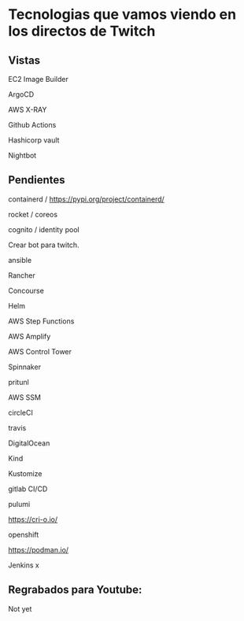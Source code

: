 # Tecnologias que vamos viendo en los directos de Twitch

## Vistas

EC2 Image Builder

ArgoCD

AWS X-RAY

Github Actions

Hashicorp vault 

Nightbot

## Pendientes 

containerd / https://pypi.org/project/containerd/  

rocket / coreos

cognito /  identity pool

Crear bot para twitch.

ansible

Rancher 

Concourse

Helm

AWS Step Functions

AWS Amplify

AWS Control Tower 

Spinnaker 

pritunl

AWS SSM

circleCI

travis

DigitalOcean

Kind

Kustomize

gitlab CI/CD

pulumi

https://cri-o.io/

openshift

https://podman.io/

Jenkins x

## Regrabados para Youtube:

Not yet
